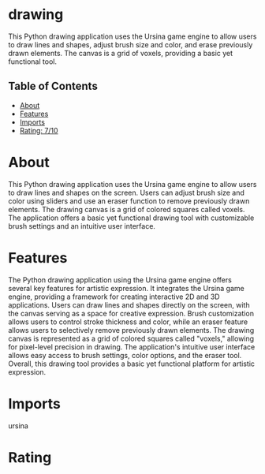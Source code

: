 # drawing

This Python drawing application uses the Ursina game engine to allow users to draw lines and shapes, adjust brush size and color, and erase previously drawn elements. The canvas is a grid of voxels, providing a basic yet functional tool.

## Table of Contents

- [About](#about)
- [Features](#features)
- [Imports](#Imports)
- [Rating: 7/10](#Rating)

# About

This Python drawing application uses the Ursina game engine to allow users to draw lines and shapes on the screen. Users can adjust brush size and color using sliders and use an eraser function to remove previously drawn elements. The drawing canvas is a grid of colored squares called voxels. The application offers a basic yet functional drawing tool with customizable brush settings and an intuitive user interface.

# Features

The Python drawing application using the Ursina game engine offers several key features for artistic expression. It integrates the Ursina game engine, providing a framework for creating interactive 2D and 3D applications. Users can draw lines and shapes directly on the screen, with the canvas serving as a space for creative expression. Brush customization allows users to control stroke thickness and color, while an eraser feature allows users to selectively remove previously drawn elements. The drawing canvas is represented as a grid of colored squares called "voxels," allowing for pixel-level precision in drawing. The application's intuitive user interface allows easy access to brush settings, color options, and the eraser tool. Overall, this drawing tool provides a basic yet functional platform for artistic expression.

# Imports

ursina 

# Rating
